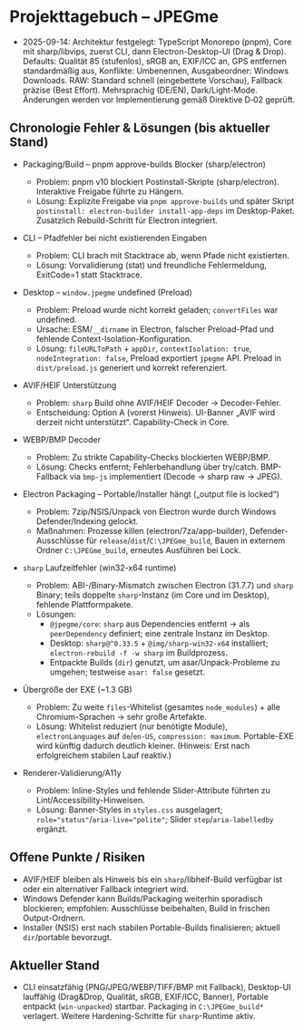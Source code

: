 ﻿# Projekttagebuch – JPEGme

- 2025-09-14: Architektur festgelegt: TypeScript Monorepo (pnpm), Core mit sharp/libvips, zuerst CLI, dann Electron-Desktop-UI (Drag & Drop). Defaults: Qualität 85 (stufenlos), sRGB an, EXIF/ICC an, GPS entfernen standardmäßig aus, Konflikte: Umbenennen, Ausgabeordner: Windows Downloads. RAW: Standard schnell (eingebettete Vorschau), Fallback präzise (Best Effort). Mehrsprachig (DE/EN), Dark/Light-Mode. Änderungen werden vor Implementierung gemäß Direktive D‑02 geprüft.

## Chronologie Fehler & Lösungen (bis aktueller Stand)

- Packaging/Build – pnpm approve-builds Blocker (sharp/electron)
  - Problem: pnpm v10 blockiert Postinstall-Skripte (sharp/electron). Interaktive Freigabe führte zu Hängern.
  - Lösung: Explizite Freigabe via `pnpm approve-builds` und später Skript `postinstall: electron-builder install-app-deps` im Desktop-Paket. Zusätzlich Rebuild-Schritt für Electron integriert.

- CLI – Pfadfehler bei nicht existierenden Eingaben
  - Problem: CLI brach mit Stacktrace ab, wenn Pfade nicht existierten.
  - Lösung: Vorvalidierung (stat) und freundliche Fehlermeldung, ExitCode=1 statt Stacktrace.

- Desktop – `window.jpegme` undefined (Preload)
  - Problem: Preload wurde nicht korrekt geladen; `convertFiles` war undefined.
  - Ursache: ESM/`__dirname` in Electron, falscher Preload-Pfad und fehlende Context-Isolation-Konfiguration.
  - Lösung: `fileURLToPath` + `appDir`, `contextIsolation: true`, `nodeIntegration: false`, Preload exportiert `jpegme` API. Preload in `dist/preload.js` generiert und korrekt referenziert.

- AVIF/HEIF Unterstützung
  - Problem: `sharp` Build ohne AVIF/HEIF Decoder → Decoder-Fehler.
  - Entscheidung: Option A (vorerst Hinweis). UI-Banner „AVIF wird derzeit nicht unterstützt“. Capability-Check in Core.

- WEBP/BMP Decoder
  - Problem: Zu strikte Capability-Checks blockierten WEBP/BMP.
  - Lösung: Checks entfernt; Fehlerbehandlung über try/catch. BMP-Fallback via `bmp-js` implementiert (Decode → sharp raw → JPEG).

- Electron Packaging – Portable/Installer hängt („output file is locked“)
  - Problem: 7zip/NSIS/Unpack von Electron wurde durch Windows Defender/Indexing gelockt.
  - Maßnahmen: Prozesse killen (electron/7za/app-builder), Defender-Ausschlüsse für `release`/`dist`/`C:\JPEGme_build`, Bauen in externem Ordner `C:\JPEGme_build`, erneutes Ausführen bei Lock.

- `sharp` Laufzeitfehler (win32-x64 runtime)
  - Problem: ABI-/Binary-Mismatch zwischen Electron (31.7.7) und `sharp` Binary; teils doppelte `sharp`-Instanz (im Core und im Desktop), fehlende Plattformpakete.
  - Lösungen:
    - `@jpegme/core`: `sharp` aus Dependencies entfernt → als `peerDependency` definiert; eine zentrale Instanz im Desktop.
    - Desktop: `sharp@^0.33.5` + `@img/sharp-win32-x64` installiert; `electron-rebuild -f -w sharp` im Buildprozess.
    - Entpackte Builds (`dir`) genutzt, um asar/Unpack-Probleme zu umgehen; testweise `asar: false` gesetzt.

- Übergröße der EXE (~1.3 GB)
  - Problem: Zu weite `files`-Whitelist (gesamtes `node_modules`) + alle Chromium-Sprachen → sehr große Artefakte.
  - Lösung: Whitelist reduziert (nur benötigte Module), `electronLanguages` auf `de`/`en-US`, `compression: maximum`. Portable-EXE wird künftig dadurch deutlich kleiner. (Hinweis: Erst nach erfolgreichem stabilen Lauf reaktiv.)

- Renderer-Validierung/A11y
  - Problem: Inline-Styles und fehlende Slider-Attribute führten zu Lint/Accessibility-Hinweisen.
  - Lösung: Banner-Styles in `styles.css` ausgelagert; `role="status"`/`aria-live="polite"`; Slider `step`/`aria-labelledby` ergänzt.

## Offene Punkte / Risiken

- AVIF/HEIF bleiben als Hinweis bis ein `sharp`/libheif-Build verfügbar ist oder ein alternativer Fallback integriert wird.
- Windows Defender kann Builds/Packaging weiterhin sporadisch blockieren; empfohlen: Ausschlüsse beibehalten, Build in frischen Output-Ordnern.
- Installer (NSIS) erst nach stabilen Portable-Builds finalisieren; aktuell `dir`/portable bevorzugt.

## Aktueller Stand

- CLI einsatzfähig (PNG/JPEG/WEBP/TIFF/BMP mit Fallback), Desktop-UI lauffähig (Drag&Drop, Qualität, sRGB, EXIF/ICC, Banner), Portable entpackt (`win-unpacked`) startbar. Packaging in `C:\JPEGme_build*` verlagert. Weitere Hardening-Schritte für `sharp`-Runtime aktiv.
